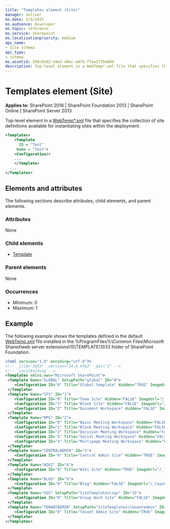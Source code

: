 ```yaml
---
title: "Templates element (Site)"
manager: soliver
ms.date: 3/9/2015
ms.audience: Developer
ms.topic: reference
ms.service: sharepoint
ms.localizationpriority: medium
api_name:
- Site schema
api_type:
- schema
ms.assetid: 208c0e62-e9e2-49ec-ad7b-f7aa1770a604
description: Top-level element in a WebTemp*.xml file that specifies the collection of site definitions available for instantiating sites within the deployment. 
---
```


# Templates element (Site)

**Applies to:** SharePoint 2016 | SharePoint Foundation 2013 | SharePoint Online | SharePoint Server 2013
  
Top-level element in a [WebTemp\*.xml](https://msdn.microsoft.com/library/199bbb65-d12f-475d-b157-31a1bffe84c8%28Office.15%29.aspx) file that specifies the collection of site definitions available for instantiating sites within the deployment. 
  
```XML
<Templates>
    <Template
      ID = "Text"
     Name = "Text">
    <Configuration/>
    ...
    </Template>
  ...
</Templates>
```

## Elements and attributes

The following sections describe attributes, child elements, and parent elements.

### Attributes

None
   
### Child elements

- [Template](template-element-site.md)
   
### Parent elements

None 
   
### Occurrences

- Minimum: 0
- Maximum: 1   
   
## Example

The following example shows the templates defined in the default [WebTemp.xml](https://msdn.microsoft.com/library/199bbb65-d12f-475d-b157-31a1bffe84c8%28Office.15%29.aspx) file installed in the %ProgramFiles%\Common Files\Microsoft Shared\web server extensions\15\TEMPLATE\1033 folder of SharePoint Foundation. 
  
```XML
<?xml version="1.0" encoding="utf-8"?>
<!-- _lcid="1033" _version="14.0.4762" _dal="1" -->
<!-- _LocalBinding -->
<Templates xmlns:ows="Microsoft SharePoint">
 <Template Name="GLOBAL" SetupPath="global" ID="0">
    <Configuration ID="0" Title="Global template" Hidden="TRUE" ImageUrl="" Description="This template is used for initializing a new site." >   </Configuration>
 </Template>
 <Template Name="STS" ID="1">
    <Configuration ID="0" Title="Team Site" Hidden="FALSE" ImageUrl="/_layouts/images/stts.png" Description="A site for teams to quickly organize, author, and share information. It provides a document library, and lists for managing announcements, calendar items, tasks, and discussions." DisplayCategory="Collaboration" >    </Configuration>
    <Configuration ID="1" Title="Blank Site" Hidden="FALSE" ImageUrl="/_layouts/images/stbs.png" Description="A blank site for you to customize based on your requirements." DisplayCategory="Collaboration" AllowGlobalFeatureAssociations="False" >    </Configuration>
    <Configuration ID="2" Title="Document Workspace" Hidden="FALSE" ImageUrl="/_layouts/images/stdw.png" Description="A site for colleagues to work together on a document. It provides a document library for storing the primary document and supporting files, a tasks list for assigning to-do items, and a links list for resources related to the document." DisplayCategory="Collaboration" >    </Configuration>
 </Template>
 <Template Name="MPS" ID="2">
    <Configuration ID="0" Title="Basic Meeting Workspace" Hidden="FALSE" ImageUrl="/_layouts/images/stmw.png" Description="A site to plan, organize, and capture the results of a meeting. It provides lists for managing the agenda, meeting attendees, and documents." DisplayCategory="Meetings" SupportsMultilingualUI="FALSE" >    </Configuration>
    <Configuration ID="1" Title="Blank Meeting Workspace" Hidden="FALSE" ImageUrl="/_layouts/images/stbm.png" Description="A blank meeting site for you to customize based on your requirements." DisplayCategory="Meetings" SupportsMultilingualUI="FALSE" >    </Configuration>
    <Configuration ID="2" Title="Decision Meeting Workspace" Hidden="FALSE" ImageUrl="/_layouts/images/stdm.png" Description="A site for meetings that track status or make decisions. It provides lists for creating tasks, storing documents, and recording decisions." DisplayCategory="Meetings" SupportsMultilingualUI="FALSE" >    </Configuration>
    <Configuration ID="3" Title="Social Meeting Workspace" Hidden="FALSE" ImageUrl="/_layouts/images/stsm.png" Description="A site to plan social occasions. It provides lists for tracking attendees, providing directions, and storing pictures of the event." DisplayCategory="Meetings" SupportsMultilingualUI="FALSE" >    </Configuration>
    <Configuration ID="4" Title="Multipage Meeting Workspace" Hidden="FALSE" ImageUrl="/_layouts/images/stmm.png" Description="A site to plan, organize, and capture the results of a meeting. It provides lists for managing the agenda and meeting attendees in addition to two blank pages for you to customize based on your requirements." DisplayCategory="Meetings" SupportsMultilingualUI="FALSE" >    </Configuration>
 </Template>
 <Template Name="CENTRALADMIN" ID="3">
    <Configuration ID="0" Title="Central Admin Site" Hidden="TRUE" ImageUrl="" Description="A site for central administration. It provides webpages and links for application and operations management." >   </Configuration>
 </Template>
 <Template Name="WIKI" ID="4">
    <Configuration ID="0" Title="Wiki Site" Hidden="TRUE" ImageUrl="/_layouts/images/wikiprev.png" Description="A site for a community to brainstorm and share ideas. It provides webpages that can be quickly edited to record information and then linked together through keywords" DisplayCategory="Collaboration" >    </Configuration>
 </Template>
 <Template Name="BLOG" ID="9">
    <Configuration ID="0" Title="Blog" Hidden="FALSE" ImageUrl="/_layouts/images/stbg.png" Description="A site for a person or team to post ideas, observations, and expertise that site visitors can comment on." DisplayCategory="Collaboration" SupportsMultilingualUI="FALSE" >    </Configuration>
 </Template>
 <Template Name="SGS" SetupPath="SiteTemplates\sgs" ID="15">
    <Configuration ID="0" Title="Group Work Site" Hidden="FALSE" ImageUrl="/_layouts/images/stgb.png" Description="This template provides a groupware solution that enables teams to create, organize, and share information quickly and easily. It includes Group Calendar, Circulation, Phone-Call Memo, the Document Library and the other basic lists." DisplayCategory="Collaboration" >    </Configuration>
 </Template>
 <Template Name="TENANTADMIN" SetupPath="SiteTemplates\tenantadmin" ID="16">
    <Configuration ID="0" Title="Tenant Admin Site" Hidden="TRUE" ImageUrl="" Description="A site for tenant administration. It provides webpages and links for self-serve administration." >   </Configuration>
 </Template>
</Templates>
```


